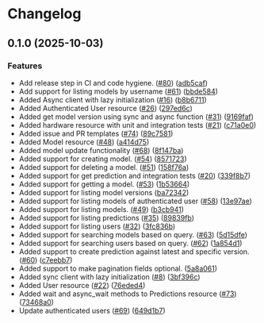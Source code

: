 # Changelog

## 0.1.0 (2025-10-03)


### Features

* Add release step in CI and code hygiene. ([#80](https://github.com/wriftai/wriftai-python/issues/80)) ([adb5caf](https://github.com/wriftai/wriftai-python/commit/adb5caf5316d094257b792b2156327f7272f2df5))
* Add support for listing models by username ([#61](https://github.com/wriftai/wriftai-python/issues/61)) ([bbde584](https://github.com/wriftai/wriftai-python/commit/bbde584983792155db64891def0534e5c11acb82))
* Added Async client with lazy initialization ([#16](https://github.com/wriftai/wriftai-python/issues/16)) ([b8b6711](https://github.com/wriftai/wriftai-python/commit/b8b67112fa4cefe938960c4d39af99fcacfbb367))
* Added Authenticated User resource ([#26](https://github.com/wriftai/wriftai-python/issues/26)) ([297ed6c](https://github.com/wriftai/wriftai-python/commit/297ed6c7ed284b9151ebe5e4e2fd0fdc0e41cb4a))
* Added get model version using sync and async function ([#31](https://github.com/wriftai/wriftai-python/issues/31)) ([9169faf](https://github.com/wriftai/wriftai-python/commit/9169faff78019fd446a464f4f2f95493b5a4cb0e))
* Added hardware resource with unit and integration tests ([#21](https://github.com/wriftai/wriftai-python/issues/21)) ([c71a0e0](https://github.com/wriftai/wriftai-python/commit/c71a0e0d8ca201db3b4d6db275d5b6dd7185b39d))
* Added issue and PR templates ([#74](https://github.com/wriftai/wriftai-python/issues/74)) ([89c7581](https://github.com/wriftai/wriftai-python/commit/89c7581e0a0ff79848472648d14e4e79c928ff6f))
* Added Model resource ([#48](https://github.com/wriftai/wriftai-python/issues/48)) ([a414d75](https://github.com/wriftai/wriftai-python/commit/a414d75de8ed0891ad345dbd75906b3eecfdf977))
* Added model update functionality ([#68](https://github.com/wriftai/wriftai-python/issues/68)) ([8f147ba](https://github.com/wriftai/wriftai-python/commit/8f147ba63a1998a5328bc0a08c6cae8ba6259103))
* Added support for creating model. ([#54](https://github.com/wriftai/wriftai-python/issues/54)) ([8571723](https://github.com/wriftai/wriftai-python/commit/8571723640a0eb2c4e963a83a8f8e5bd29aa2bfb))
* Added support for deleting a model. ([#51](https://github.com/wriftai/wriftai-python/issues/51)) ([158f76a](https://github.com/wriftai/wriftai-python/commit/158f76a52ce153b71af20fa5e0c655ab06165891))
* Added support for get prediction and integration tests ([#20](https://github.com/wriftai/wriftai-python/issues/20)) ([339f8b7](https://github.com/wriftai/wriftai-python/commit/339f8b79dad3454ccadedff07b775e866c62ae5e))
* Added support for getting a model. ([#53](https://github.com/wriftai/wriftai-python/issues/53)) ([1b53664](https://github.com/wriftai/wriftai-python/commit/1b536642b207b720b85eb68958e3fd5ce9a00226))
* Added support for listing model versions ([ba72342](https://github.com/wriftai/wriftai-python/commit/ba72342a66aef4d3b547443cca1d22e29d7cee27))
* Added support for listing models of authenticated user ([#58](https://github.com/wriftai/wriftai-python/issues/58)) ([13e97ae](https://github.com/wriftai/wriftai-python/commit/13e97aef810a3c8c570823f64d92cfcf48351e4a))
* Added support for listing models. ([#49](https://github.com/wriftai/wriftai-python/issues/49)) ([b3cb941](https://github.com/wriftai/wriftai-python/commit/b3cb94127cc12efecba997b5d06f641b8ef3ceb0))
* Added support for listing predictions ([#35](https://github.com/wriftai/wriftai-python/issues/35)) ([89839fb](https://github.com/wriftai/wriftai-python/commit/89839fbea376219ff5755984587754d8239c44ec))
* Added support for listing users ([#32](https://github.com/wriftai/wriftai-python/issues/32)) ([3fc836b](https://github.com/wriftai/wriftai-python/commit/3fc836bee1b92e7c2ba266c5d5f5804d82a50ae3))
* Added support for searching models based on query. ([#63](https://github.com/wriftai/wriftai-python/issues/63)) ([5d15dfe](https://github.com/wriftai/wriftai-python/commit/5d15dfe6ddba1fee365449820d65dd2031e41111))
* Added support for searching users based on query. ([#62](https://github.com/wriftai/wriftai-python/issues/62)) ([1a854d1](https://github.com/wriftai/wriftai-python/commit/1a854d1b99d67da50729980f0b43c34931d34ea5))
* Added support to create prediction against latest and specific version. ([#60](https://github.com/wriftai/wriftai-python/issues/60)) ([c7eebb7](https://github.com/wriftai/wriftai-python/commit/c7eebb74038765d7afc5a79e21b40f5d36e9fbb5))
* Added support to make pagination fields optional. ([5a8a061](https://github.com/wriftai/wriftai-python/commit/5a8a061c9c1c0846c52c6e3fe72883292f88fc99))
* Added sync client with lazy initialization ([#8](https://github.com/wriftai/wriftai-python/issues/8)) ([3bf396c](https://github.com/wriftai/wriftai-python/commit/3bf396ce4f62301c078e86e057510230cc83af47))
* Added User resource ([#22](https://github.com/wriftai/wriftai-python/issues/22)) ([76eded4](https://github.com/wriftai/wriftai-python/commit/76eded46a91f118cc8ad4fe51369478097c4d3aa))
* Added wait and async_wait methods to Predictions resource ([#73](https://github.com/wriftai/wriftai-python/issues/73)) ([73468a0](https://github.com/wriftai/wriftai-python/commit/73468a0db34c95cc49fec4041cbd91a073846782))
* Update authenticated users ([#69](https://github.com/wriftai/wriftai-python/issues/69)) ([649d1b7](https://github.com/wriftai/wriftai-python/commit/649d1b7144d90072790efb3a86a01f5f92148858))
